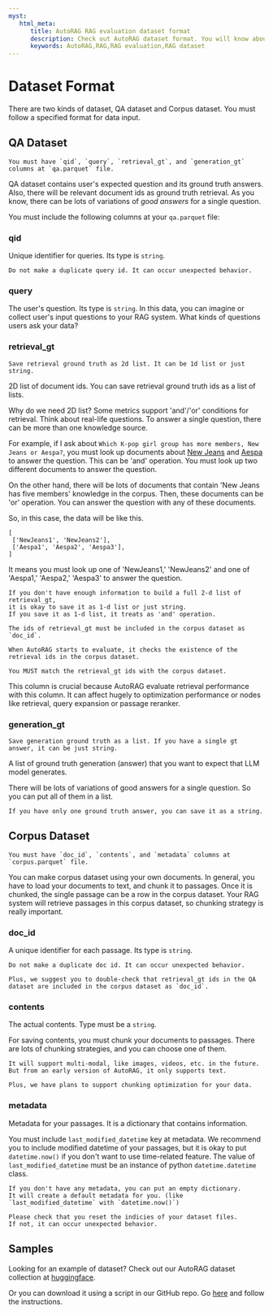 ```yaml
---
myst:
   html_meta:
      title: AutoRAG RAG evaluation dataset format
      description: Check out AutoRAG dataset format. You will know about how to make AutoRAG compatible RAG evaluation dataset. 
      keywords: AutoRAG,RAG,RAG evaluation,RAG dataset
---
```

# Dataset Format

There are two kinds of dataset, QA dataset and Corpus dataset.
You must follow a specified format for data input.

## QA Dataset

```{admonition} Long story short
You must have `qid`, `query`, `retrieval_gt`, and `generation_gt` columns at `qa.parquet` file.
```

QA dataset contains user's expected question and its ground truth answers.
Also, there will be relevant document ids as ground truth retrieval.
As you know, there can be lots of variations of *good answers* for a single question.

You must include the following columns at your `qa.parquet` file:

### qid

Unique identifier for queries. Its type is `string`.

```{warning}
Do not make a duplicate query id. It can occur unexpected behavior.
```

### query

The user's question. 
Its type is `string`.
In this data, you can imagine or collect user's input questions to your RAG system.
What kinds of questions users ask your data?

### retrieval_gt

```{admonition} Long story short
Save retrieval ground truth as 2d list. It can be 1d list or just string.
```

2D list of document ids. You can save retrieval ground truth ids as a list of lists.

Why do we need 2D list? Some metrics support 'and'/'or' conditions for retrieval.
Think about real-life questions.
To answer a single question, there can be more than one knowledge source.

For example, if I ask about `Which K-pop girl group has more members, New Jeans or Aespa?`,
you must look up documents about [New Jeans](https://en.wikipedia.org/wiki/NewJeans)
and [Aespa](https://en.wikipedia.org/wiki/Aespa) to answer the question.
This can be 'and' operation. You must look up two different documents to answer the question.

On the other hand, there will be lots of documents that contain 'New Jeans has five members' knowledge in the corpus.
Then, these documents can be 'or' operation.
You can answer the question with any of these documents.

So, in this case, the data will be like this.

```
[
 ['NewJeans1', 'NewJeans2'],
 ['Aespa1', 'Aespa2', 'Aespa3'],
]
```

It means you must look up one of 'NewJeans1,' 'NewJeans2' and one of 'Aespa1,' 'Aespa2,'
'Aespa3' to answer the question.

```{tip}
If you don't have enough information to build a full 2-d list of retrieval_gt, 
it is okay to save it as 1-d list or just string.
If you save it as 1-d list, it treats as 'and' operation.
```

```{attention}
The ids of retrieval_gt must be included in the corpus dataset as `doc_id`.

When AutoRAG starts to evaluate, it checks the existence of the retrieval ids in the corpus dataset.

You MUST match the retrieval_gt ids with the corpus dataset.
```

This column is crucial because AutoRAG evaluate retrieval performance with this column.
It can affect hugely to optimization performance or nodes like retrieval, query expansion or passage reranker.

### generation_gt

```{admonition} Long story short
Save generation ground truth as a list. If you have a single gt answer, it can be just string.
```

A list of ground truth generation (answer) that you want to expect that LLM model generates.

There will be lots of variations of good answers for a single question.
So you can put all of them in a list.

```{tip}
If you have only one ground truth answer, you can save it as a string.
```


## Corpus Dataset

```{admonition} Long story short
You must have `doc_id`, `contents`, and `metadata` columns at `corpus.parquet` file.
```

You can make corpus dataset using your own documents.
In general, you have to load your documents to text, and chunk it to passages.
Once it is chunked, the single passage can be a row in the corpus dataset.
Your RAG system will retrieve passages in this corpus dataset, so chunking strategy is really important.

### doc_id
A unique identifier for each passage. Its type is `string`.

```{warning}
Do not make a duplicate doc id. It can occur unexpected behavior.

Plus, we suggest you to double-check that retrieval_gt ids in the QA dataset are included in the corpus dataset as `doc_id`.
```

### contents

The actual contents. Type must be a `string`.

For saving contents, you must chunk your documents to passages.
There are lots of chunking strategies, and you can choose one of them.

```{note}
It will support multi-modal, like images, videos, etc. in the future.
But from an early version of AutoRAG, it only supports text. 

Plus, we have plans to support chunking optimization for your data.
```

### metadata

Metadata for your passages. 
It is a dictionary that contains information.

You must include `last_modified_datetime` key at metadata.
We recommend you to include modified datetime of your passages, but it is okay to put `datetime.now()` if you don't want to use time-related feature. 
The value of `last_modified_datetime` must be an instance of python `datetime.datetime` class.

```{tip}
If you don't have any metadata, you can put an empty dictionary.
It will create a default metadata for you. (like `last_modified_datetime` with `datetime.now()`)
```

```{attention}
Please check that you reset the indicies of your dataset files.
If not, it can occur unexpected behavior.
```

## Samples

Looking for an example of dataset? 
Check out our AutoRAG dataset collection at [huggingface](https://huggingface.co/collections/MarkrAI/autorag-evaluation-datasets-65c0ee87d673dcc686bd14b8). 

Or you can download it using a script in our GitHub repo.
Go [here](https://github.com/Marker-Inc-Korea/AutoRAG/tree/main/sample_dataset) and follow the instructions.
